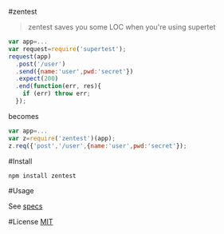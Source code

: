 #zentest

> zentest saves you some LOC when you're using supertet

```js
var app=...
var request=require('supertest');
request(app)
  .post('/user')
  .send({name:'user',pwd:'secret'})
  .expect(200)
  .end(function(err, res){
    if (err) throw err;
  });
```

becomes

```js
var app=...
var z=require('zentest')(app);
z.req({'post','/user',{name:'user',pwd:'secret'});
```

#Install

```js
npm install zentest
```

#Usage

See [specs](specs.js)

#License
[MIT](http://opensource.org/licenses/MIT)
